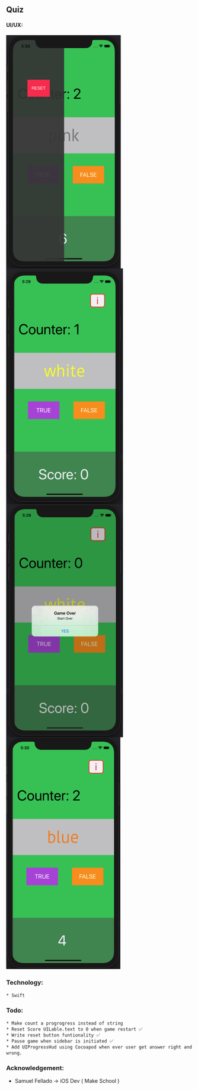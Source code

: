 ##  Quiz

#### UI/UX:

<img src="ui/fourforone.jpeg" align="left">
<img src="ui/one.jpeg" align="center">
<img src="ui/two.jpeg" align="left">
<img src="ui/three.jpeg">


### Technology:
    * Swift



### Todo:

    * Make count a progrogress instead of string 
    * Reset Score UILable.text to 0 when game restart ✅
    * Write reset button funtionality ✅
    * Pause game when sidebar is initiated ✅
    * Add UIProgressHud using Cocoapod when ever user get answer right and wrong.

### Acknowledgement:
   * Samuel Fellado -> iOS Dev ( Make School )
